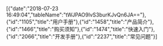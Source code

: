 [{"date":"2018-07-23 16:49:04","tableName":"tWJPAO9lvS3burKJvQn6JA=="},{"id":"1105","title":"用户手册"},{"id":"1458","title":"产品简介"},{"id":"1466","title":"购买须知"},{"id":"1474","title":"快速入门"},{"id":"2066","title":"开发手册"},{"id":"2237","title":"常见问题"}]